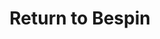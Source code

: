 ---
mission_id: bespin
editorsChoice: 
title: "Return to Bespin"
authors: 
    - "Jason Burton"
    - "Carlos Gomez"
    - "Richard Gold"
    - "Richard Snodgrass"
    - "Arthur Sharp"
date: 
filename: "bespin12.zip"
description: "The Battle of Endor is long passed, and the Empire is struggling to keep what is left of it's former glory. Admirals are seizing territories and trying to reestablish trade routes. One of their key routes runs through the Anoat System, in particular through Bespin and Cloud City. While en route to a New Republic Detention center, General Crix Madine and his captive, Moff Rebus are pulled out of hyperspace by Imperial Interdictors. Two escort B-Wings arrive at Coruscant with the news that Madine and Rebus are headed to Cloud City where Madine is to be sealed in carbonite. The New Republic sends Katarn and Jan to rescue Madine, recapture Moff Rebus, and find any information concerning Imperial trade routes in the area. Little does Kyle know that as he speeds to Cloud City, so does Slave I and Boba Fett, dispatched by the Empire to finish off Katarn once and for all."
cover:
levelReplaced:	SECBASE
difficulty: yes
bm:	no
fme: no
wax: yes
three_do: yes
voc: yes
gmd: no
vue: yes
lfd: yes
base: "New level from scratch" 
editors: "DFUSE100, CYRA, FRAMED64, FMECAD, XLS2EXE, THEDRAW"

---